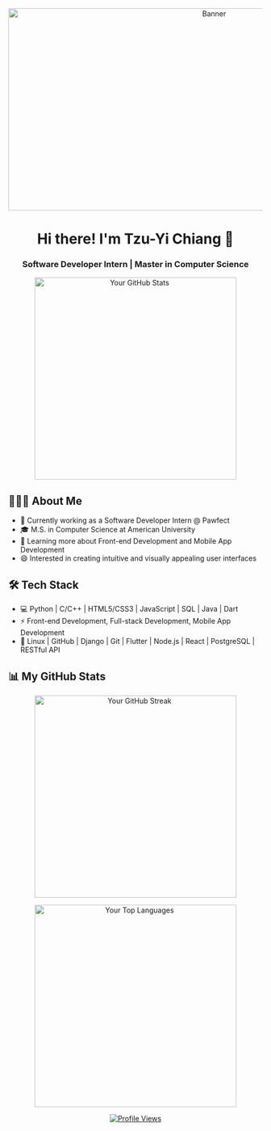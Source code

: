 <div align="center">
  <img src="https://github.com/yourusername/yourusername/blob/main/banner.png" alt="Banner" width="800" height="400">
</div>

<h1 align="center">Hi there! I'm Tzu-Yi Chiang 👋</h1>

<h3 align="center">Software Developer Intern | Master in Computer Science</h3>

<p align="center">
  <img src="https://github-readme-stats.vercel.app/api?username=yourusername&show_icons=true&theme=radical" alt="Your GitHub Stats" width="400">
</p>

<h2 align="left">👨🏻‍💻 About Me</h2>

- 🔭 Currently working as a Software Developer Intern @ Pawfect
- 🎓 M.S. in Computer Science at American University
- 🌱 Learning more about Front-end Development and Mobile App Development
- 😄 Interested in creating intuitive and visually appealing user interfaces

<h2 align="left">🛠 Tech Stack</h2>

- 💻 Python | C/C++ | HTML5/CSS3 | JavaScript | SQL | Java | Dart
- ⚡ Front-end Development, Full-stack Development, Mobile App Development
- 🔧 Linux | GitHub | Django | Git | Flutter | Node.js | React | PostgreSQL | RESTful API

<h2 align="left">📊 My GitHub Stats</h2>

<p align="center">
  <img src="https://github-readme-streak-stats.herokuapp.com/?user=yourusername&theme=radical" alt="Your GitHub Streak" width="400">
</p>

<p align="center">
  <img src="https://github-readme-stats.vercel.app/api/top-langs/?username=yourusername&layout=compact&theme=radical" alt="Your Top Languages" width="400">
</p>

<p align="center">
  <a href="https://github.com/yourusername">
    <img src="https://komarev.com/ghpvc/?username=yourusername&color=brightgreen" alt="Profile Views" />
  </a>
</p>
